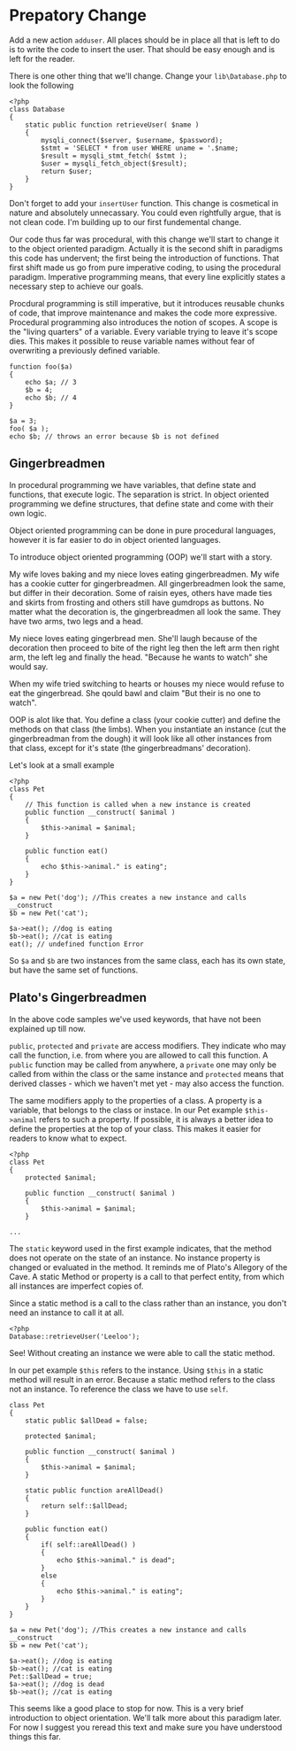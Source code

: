 Prepatory Change
================

Add a new action `adduser`. All places should be in place all that is left to do is to write the code to insert the user. That should be easy enough and is left for the reader.

There is one other thing that we'll change. Change your `lib\Database.php` to look the following

    <?php
    class Database
    {
        static public function retrieveUser( $name )
        {
            mysqli_connect($server, $username, $password);
            $stmt = 'SELECT * from user WHERE uname = '.$name;
            $result = mysqli_stmt_fetch( $stmt );
            $user = mysqli_fetch_object($result);
            return $user;
        }
    }

Don't forget to add your `insertUser` function. This change is cosmetical in nature and absolutely unnecassary. You could even rightfully argue, that is not clean code. I'm building up to our first fundemental change.

Our code thus far was procedural, with this change we'll start to change it to the object oriented paradigm. Actually it is the second shift in paradigms this code has undervent; the first being the introduction of functions. That first shift made us go from pure imperative coding, to using the procedural paradigm. Imperative programming means, that every line explicitly states a necessary step to achieve our goals. 

Procdural programming is still imperative, but it introduces reusable chunks of code, that improve maintenance and makes the code more expressive. Procedural programming also introduces the notion of scopes. A scope is the "living quarters" of a variable. Every variable trying to leave it's scope dies. This makes it possible to reuse variable names without fear of overwriting a previously defined variable.

    function foo($a)
    {
        echo $a; // 3
        $b = 4;
        echo $b; // 4
    }

    $a = 3;
    foo( $a );
    echo $b; // throws an error because $b is not defined

## Gingerbreadmen
In procedural programming we have variables, that define state and functions, that execute logic. The separation is strict. In object oriented programming we define structures, that define state and come with their own logic.

Object oriented programming can be done in pure procedural languages, however it is far easier to do in object oriented languages.

To introduce object oriented programming (OOP) we'll start with a story.

My wife loves baking and my niece loves eating gingerbreadmen. My wife has a cookie cutter for gingerbreadmen. All gingerbreadmen look the same, but differ in their decoration. Some of raisin eyes, others have made ties and skirts from frosting and others still have gumdrops as buttons. No matter what the decoration is, the gingerbreadmen all look the same. They have two arms, two legs and a head.

My niece loves eating gingerbread men. She'll laugh because of the decoration then proceed to bite of the right leg then the left arm then right arm, the left leg and finally the head. "Because he wants to watch" she would say. 

When my wife tried switching to hearts or houses my niece would refuse to eat the gingerbread. She qould bawl and claim "But their is no one to watch".

OOP is alot like that. You define a class (your cookie cutter) and define the methods on that class (the limbs). When you instantiate an instance (cut the gingerbreadman from the dough) it will look like all other instances from that class, except for it's state (the gingerbreadmans' decoration).

Let's look at a small example

    <?php
    class Pet
    {
        // This function is called when a new instance is created
        public function __construct( $animal )
        {
            $this->animal = $animal;
        }

        public function eat()
        {
            echo $this->animal." is eating";
        }
    }

    $a = new Pet('dog'); //This creates a new instance and calls __construct
    $b = new Pet('cat');
    
    $a->eat(); //dog is eating
    $b->eat(); //cat is eating
    eat(); // undefined function Error

So `$a` and `$b` are two instances from the same class, each has its own state, but have the same set of functions.

## Plato's Gingerbreadmen
In the above code samples we've used keywords, that have not been explained up till now.

`public`, `protected` and `private` are access modifiers. They indicate who may call the function, i.e. from where you are allowed to call this function. A `public` function may be called from anywhere, a `private` one may only be called from within the class or the same instance and `protected` means that derived classes - which we haven't met yet - may also access the function.

The same modifiers apply to the properties of a class. A property is a variable, that belongs to the class or instace. In our Pet example `$this->animal` refers to such a property. If possible, it is always a better idea to define the properties at the top of your class. This makes it easier for readers to know what to expect.


    <?php
    class Pet
    {
        protected $animal;
        
        public function __construct( $animal )
        {
            $this->animal = $animal;
        }

    ...

The `static` keyword used in the first example indicates, that the method does not operate on the state of an instance. No instance property is changed or evaluated in the method. It reminds me of Plato's Allegory of the Cave. A static Method or property is a call to that perfect entity, from which all instances are imperfect copies of.

Since a static method is a call to the class rather than an instance, you don't need an instance to call it at all.

    <?php
    Database::retrieveUser('Leeloo');

See! Without creating an instance we were able to call the static method. 

In our pet example `$this` refers to the instance. Using `$this` in a static method will result in an error. Because a static method refers to the class not an instance. To reference the class we have to use `self`.

    class Pet
    {
        static public $allDead = false;
        
        protected $animal;
        
        public function __construct( $animal )
        {
            $this->animal = $animal;
        }
        
        static public function areAllDead()
        {
            return self::$allDead;
        }
        
        public function eat()
        {
            if( self::areAllDead() )
            {
                echo $this->animal." is dead";
            }
            else
            {
                echo $this->animal." is eating";
            }
        }
    }

    $a = new Pet('dog'); //This creates a new instance and calls __construct
    $b = new Pet('cat');
    
    $a->eat(); //dog is eating
    $b->eat(); //cat is eating
    Pet::$allDead = true;
    $a->eat(); //dog is dead
    $b->eat(); //cat is eating

This seems like a good place to stop for now. This is a very brief introduction to object orientation. We'll talk more about this paradigm later. For now I suggest you reread this text and make sure you have understood things this far.